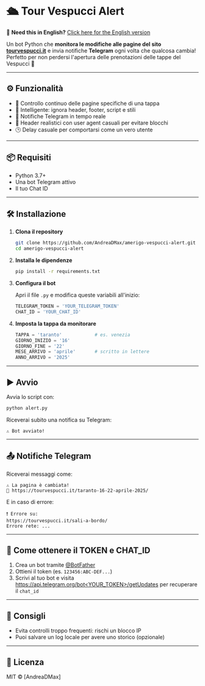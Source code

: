 # 🛳️ Tour Vespucci Alert

📘 **Need this in English?** [Click here for the English version](README_EN.md)

Un bot Python che **monitora le modifiche alle pagine del sito [tourvespucci.it](https://tourvespucci.it)** e invia notifiche **Telegram** ogni volta che qualcosa cambia!  
Perfetto per non perdersi l'apertura delle prenotazioni delle tappe del Vespucci 🚢

---

## ⚙️ Funzionalità

- 🔄 Controllo continuo delle pagine specifiche di una tappa
- 🧠 Intelligente: ignora header, footer, script e stili
- 🔔 Notifiche Telegram in tempo reale
- 👤 Header realistici con user agent casuali per evitare blocchi
- 🕒 Delay casuale per comportarsi come un vero utente

---

## 📦 Requisiti

- Python 3.7+
- Una bot Telegram attivo
- Il tuo Chat ID

---

## 🛠️ Installazione

1. **Clona il repository**
   ```bash
   git clone https://github.com/AndreaDMax/amerigo-vespucci-alert.git
   cd amerigo-vespucci-alert
   ```

2. **Installa le dipendenze**
   ```bash
   pip install -r requirements.txt
   ```

3. **Configura il bot**

   Apri il file `.py` e modifica queste variabili all'inizio:
   ```python
   TELEGRAM_TOKEN = 'YOUR_TELEGRAM_TOKEN'
   CHAT_ID = 'YOUR_CHAT_ID'
   ```

4. **Imposta la tappa da monitorare**
   ```python
   TAPPA = 'taranto'            # es. venezia
   GIORNO_INIZIO = '16'
   GIORNO_FINE = '22'
   MESE_ARRIVO = 'aprile'       # scritto in lettere
   ANNO_ARRIVO = '2025'
   ```

---

## ▶️ Avvio

Avvia lo script con:
```bash
python alert.py
```

Riceverai subito una notifica su Telegram:
```
⚠️ Bot avviato!
```

---

## 📤 Notifiche Telegram

Riceverai messaggi come:
```
⚠️ La pagina è cambiata!
🔗 https://tourvespucci.it/taranto-16-22-aprile-2025/
```

E in caso di errore:
```
❗ Errore su:
https://tourvespucci.it/sali-a-bordo/
Errore rete: ...
```

---

## 🤖 Come ottenere il TOKEN e CHAT_ID

1. Crea un bot tramite [@BotFather](https://t.me/BotFather)
2. Ottieni il token (es. `123456:ABC-DEF...`)
3. Scrivi al tuo bot e visita [https://api.telegram.org/bot<YOUR_TOKEN>/getUpdates](https://api.telegram.org/bot<YOUR_TOKEN>/getUpdates) per recuperare il `chat_id`

---

## 🧪 Consigli

- Evita controlli troppo frequenti: rischi un blocco IP
- Puoi salvare un log locale per avere uno storico (opzionale)

---

## 📄 Licenza

MIT © [AndreaDMax]
